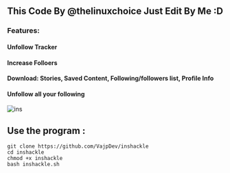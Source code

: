 ## This Code By @thelinuxchoice Just Edit By Me :D

### Features:
#### Unfollow Tracker
#### Increase Folloers
#### Download: Stories, Saved Content, Following/followers list, Profile Info
#### Unfollow all your following

![ins](https://user-images.githubusercontent.com/34893261/53686880-d50f6000-3d0b-11e9-8c42-cab1ad30b24e.png)

## Use the program :
```
git clone https://github.com/VajpDev/inshackle
cd inshackle
chmod +x inshackle
bash inshackle.sh
```
